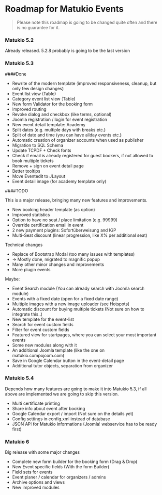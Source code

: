 # Roadmap for Matukio Events

> Please note this roadmap is going to be changed quite often and there is no guarantee for it. 

### Matukio 5.2

Already released. 5.2.8 probably is going to be the last version 

### Matukio 5.3

####Done

* Rewrite of the modern template (improved responsiveness, cleanup, but only few design changes)
* Event list view (Table)
* Category event list view (Table)
* New form Validator for the booking form
* Improved routing
* Revoke dialog and checkbox (like terms, optional)
* Joomla registration / login for event registration
* New event detail template: Academy
* Split dates (e.g. multiple days with breaks etc.)
* Split of date and time (you can have allday events etc.)
* Automatic creation of organizer accounts when used as publisher
* Migration to SQL Schema
* Update TCPDF + Check fonts
* Check if email is already registered for guest bookers, if not allowed to book multiple tickets
* Remove + sign on event detail page
* Better tooltips
* Move Eventedit to JLayout
* Event detail image (for academy template only)

####TODO

This is a major release, bringing many new features and improvements.

* New booking header template (as option)
* Improved statistics
* Option to have no seat / place limitation (e.g. 99999)
* Override certification email in event
* 2 new payment plugins: Sofortüberweisung and IGP
* Multi-Seat discount (linear progression, like X% per additional seat)

Technical changes

* Replace of Bootstrap Modal (too many issues with templates)
* -> Mostly done, migrated to magnific popup
* Many other minor changes and improvements 
* More plugin events

Maybe:

* Event Search module (You can already search with Joomla search module)
* Events with a fixed date (open for a fixed date range)
* Multiple images with a new image uploader (see Hotspots)
* Automatic discount for buying multiple tickets (Not sure on how to integrate this..)
* New template for the event-list
* Search for event custom fields
* Filter for event custom fields
* Featured view for startpages, where you can select your most important events
* Some new modules along with it
* An additional Joomla template (like the one on matukio.compojoom.com)
* Save in Google Calendar button in the event-detail page
* Additional tutor objects, separation from organizer

### Matukio 5.4

Depends how many features are going to make it into Matukio 5.3, if all above are implemented we are going to skip this version.

* Multi certificate printing
* Share info about event after booking
* Google Calendar export / import (Not sure on the details yet)
* Config settings in config.xml instead of database
* JSON API for Matukio informations (Joomla! webservice has to be ready first)
 
### Matukio 6

Big release with some major changes

* Complete new form builder for the booking form (Drag & Drop)
* New Event specific fields (With the form Builder) 
* Field sets for events
* Event planer / calendar for organizers / admins
* Archive options and views
* New improved modules